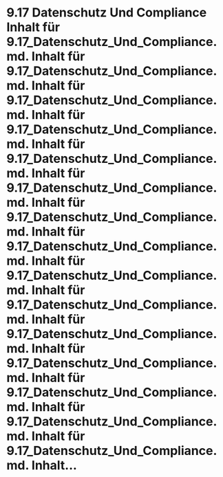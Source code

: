 # 9.17 Datenschutz Und Compliance Inhalt für 9.17_Datenschutz_Und_Compliance.md. Inhalt für 9.17_Datenschutz_Und_Compliance.md. Inhalt für 9.17_Datenschutz_Und_Compliance.md. Inhalt für 9.17_Datenschutz_Und_Compliance.md. Inhalt für 9.17_Datenschutz_Und_Compliance.md. Inhalt für 9.17_Datenschutz_Und_Compliance.md. Inhalt für 9.17_Datenschutz_Und_Compliance.md. Inhalt für 9.17_Datenschutz_Und_Compliance.md. Inhalt für 9.17_Datenschutz_Und_Compliance.md. Inhalt für 9.17_Datenschutz_Und_Compliance.md. Inhalt für 9.17_Datenschutz_Und_Compliance.md. Inhalt für 9.17_Datenschutz_Und_Compliance.md. Inhalt für 9.17_Datenschutz_Und_Compliance.md. Inhalt für 9.17_Datenschutz_Und_Compliance.md. Inhalt für 9.17_Datenschutz_Und_Compliance.md. Inhalt...